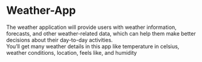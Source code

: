 # Weather-App

The weather application will provide users with weather information, forecasts, and other weather-related data, which can help them make better
decisions about their day-to-day activities.<br> You’ll get many weather details in this app like temperature in celsius, weather conditions, location, feels
like, and humidity
<br>
<br>
